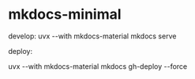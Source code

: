 # mkdocs-minimal

develop:
uvx --with mkdocs-material mkdocs serve

deploy:

uvx --with mkdocs-material mkdocs gh-deploy --force
